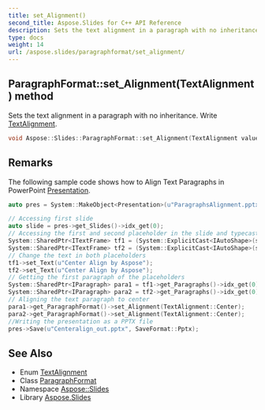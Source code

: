```yaml
---
title: set_Alignment()
second_title: Aspose.Slides for C++ API Reference
description: Sets the text alignment in a paragraph with no inheritance. Write TextAlignment.
type: docs
weight: 14
url: /aspose.slides/paragraphformat/set_alignment/
---
```

## ParagraphFormat::set_Alignment(TextAlignment) method


Sets the text alignment in a paragraph with no inheritance. Write [TextAlignment](../../textalignment/).

```cpp
void Aspose::Slides::ParagraphFormat::set_Alignment(TextAlignment value) override
```

## Remarks


The following sample code shows how to Align Text Paragraphs in PowerPoint [Presentation](../../presentation/). 
```cpp
auto pres = System::MakeObject<Presentation>(u"ParagraphsAlignment.pptx");

// Accessing first slide
auto slide = pres->get_Slides()->idx_get(0);
// Accessing the first and second placeholder in the slide and typecasting it as AutoShape
System::SharedPtr<ITextFrame> tf1 = (System::ExplicitCast<IAutoShape>(slide->get_Shapes()->idx_get(0)))->get_TextFrame();
System::SharedPtr<ITextFrame> tf2 = (System::ExplicitCast<IAutoShape>(slide->get_Shapes()->idx_get(1)))->get_TextFrame();
// Change the text in both placeholders
tf1->set_Text(u"Center Align by Aspose");
tf2->set_Text(u"Center Align by Aspose");
// Getting the first paragraph of the placeholders
System::SharedPtr<IParagraph> para1 = tf1->get_Paragraphs()->idx_get(0);
System::SharedPtr<IParagraph> para2 = tf2->get_Paragraphs()->idx_get(0);
// Aligning the text paragraph to center
para1->get_ParagraphFormat()->set_Alignment(TextAlignment::Center);
para2->get_ParagraphFormat()->set_Alignment(TextAlignment::Center);
//Writing the presentation as a PPTX file
pres->Save(u"Centeralign_out.pptx", SaveFormat::Pptx);
```

## See Also

* Enum [TextAlignment](../../textalignment/)
* Class [ParagraphFormat](../)
* Namespace [Aspose::Slides](../../)
* Library [Aspose.Slides](../../../)